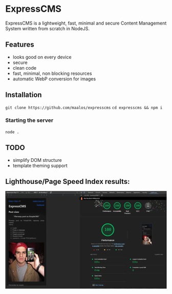 # ExpressCMS
ExpressCMS is a lightweight, fast, minimal and secure Content Management System written from scratch in NodeJS.

## Features
- looks good on every device
- secure
- clean code
- fast, minimal, non blocking resources
- automatic WebP conversion for images

## Installation
`git clone https://github.com/maalos/expresscms`
`cd expresscms && npm i`
### Starting the server
`node .`

## TODO
- simplify DOM structure
- template theming support 

## Lighthouse/Page Speed Index results:
![ExpressCMS on a Pixel 7 with Lighthouse results maxed out](./README/expresscms-lighthouse.webp)